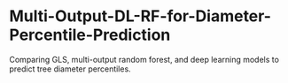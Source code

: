 # Multi-Output-DL-RF-for-Diameter-Percentile-Prediction
Comparing GLS, multi-output random forest, and deep learning models to predict tree diameter percentiles.
